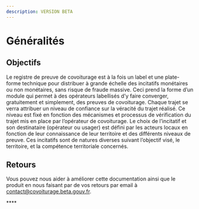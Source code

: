 ```yaml
---
description: VERSION BETA
---
```


# Généralités

## **Objectifs**

Le registre de preuve de covoiturage est à la fois un label et une plate-forme technique pour distribuer à grande échelle des incitatifs monétaires ou non monétaires, sans risque de fraude massive. Ceci prend la forme d’un module qui permet à des opérateurs labellisés d’y faire converger, gratuitement et simplement, des preuves de covoiturage. Chaque trajet se verra attribuer un niveau de confiance sur la véracité du trajet réalisé. Ce niveau est fixé en fonction des mécanismes et processus de vérification du trajet mis en place par l’opérateur de covoiturage. Le choix de l’incitatif et son destinataire \(opérateur ou usager\) est défini par les acteurs locaux en fonction de leur connaissance de leur territoire et des différents niveaux de preuve. Ces incitatifs sont de natures diverses suivant l’objectif visé, le territoire, et la compétence territoriale concernés.

## **Retours**

Vous pouvez nous aider à améliorer cette documentation ainsi que le produit en nous faisant par de vos retours par email à contact@covoiturage.beta.gouv.fr.

\*\*\*\*

